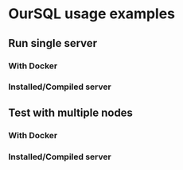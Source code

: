# OurSQL usage examples

## Run single server 

### With Docker

### Installed/Compiled server

## Test with multiple nodes

### With Docker

### Installed/Compiled server
